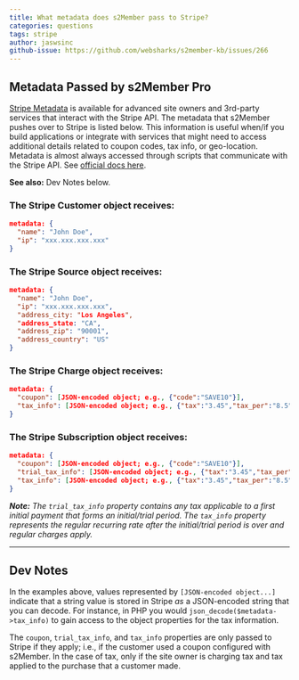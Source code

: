 ```yaml
---
title: What metadata does s2Member pass to Stripe?
categories: questions
tags: stripe
author: jaswsinc
github-issue: https://github.com/websharks/s2member-kb/issues/266
---
```


## Metadata Passed by s2Member Pro

[Stripe Metadata](https://stripe.com/docs/api#metadata) is available for advanced site owners and 3rd-party services that interact with the Stripe API. The metadata that s2Member pushes over to Stripe is listed below. This information is useful when/if you build applications or integrate with services that might need to access additional details related to coupon codes, tax info, or geo-location. Metadata is almost always accessed through scripts that communicate with the Stripe API. See [official docs here](https://stripe.com/docs/api#metadata).

**See also:** Dev Notes below.

### The Stripe **Customer** object receives:

```json
metadata: {
  "name": "John Doe",
  "ip": "xxx.xxx.xxx.xxx"
}
```

### The Stripe **Source** object receives:

```json
metadata: {
  "name": "John Doe",
  "ip": "xxx.xxx.xxx.xxx",
  "address_city: "Los Angeles",
  "address_state: "CA",
  "address_zip": "90001",
  "address_country": "US"
}
```

### The Stripe **Charge** object receives:

```json
metadata: {
  "coupon": [JSON-encoded object; e.g., {"code":"SAVE10"}],
  "tax_info": [JSON-encoded object; e.g., {"tax":"3.45","tax_per":"8.5"}]
}
```

### The Stripe **Subscription** object receives:

```json
metadata: {
  "coupon": [JSON-encoded object; e.g., {"code":"SAVE10"}],
  "trial_tax_info": [JSON-encoded object; e.g., {"tax":"3.45","tax_per":"8.5"}],
  "tax_info": [JSON-encoded object; e.g., {"tax":"3.45","tax_per":"8.5"}]
}
```

_**Note:** The `trial_tax_info` property contains any tax applicable to a first initial payment that forms an initial/trial period. The `tax_info` property represents the regular recurring rate after the initial/trial period is over and regular charges apply._

---

## Dev Notes

In the examples above, values represented by `[JSON-encoded object...]` indicate that a string value is stored in Stripe _as_ a JSON-encoded string that you can decode. For instance, in PHP you would `json_decode($metadata->tax_info)` to gain access to the object properties for the tax information.

The `coupon`, `trial_tax_info`, and `tax_info` properties are only passed to Stripe if they apply; i.e., if the customer used a coupon configured with s2Member. In the case of tax, only if the site owner is charging tax and tax applied to the purchase that a customer made.
